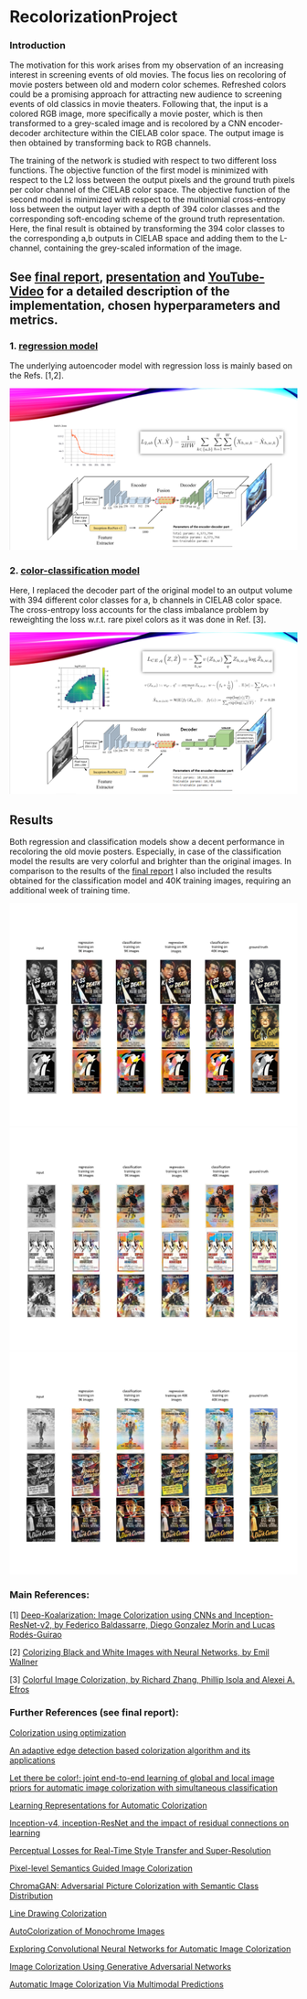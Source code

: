 # RecolorizationProject
### Introduction

The motivation for this work arises from my observation of an increasing interest in screening events of old movies.
The focus lies on recoloring of movie posters between old and modern color schemes. Refreshed colors could be a promising approach for attracting new audience to screening events of old classics in movie theaters. Following that, the input is a colored RGB image, more specifically a movie poster, which is then transformed to a grey-scaled image and is recolored by a CNN encoder-decoder architecture within the CIELAB color space. The output image is then obtained by transforming back to RGB channels.

The training of the network is studied with respect to two different loss functions. The objective function of the first model is minimized with respect to the L2 loss between the output pixels and the ground truth pixels per color channel of the CIELAB color space. The objective function of the second model is minimized with respect to the multinomial cross-entropy loss between the output layer with a depth of 394 color classes and the corresponding soft-encoding scheme of the ground truth representation. Here, the final result is obtained by transforming the 394 color classes to the corresponding a,b outputs in CIELAB space and adding them to the L-channel, containing the grey-scaled information of the image.


## See [final report](./AlexMeistrenko_CS230_Fall_2020_FinalReport.pdf), [presentation](./Automatic%20recolorization.pdf) and [YouTube-Video](https://www.youtube.com/watch?v=r_I2p61o_fk&t=1s) for a detailed description of the implementation, chosen hyperparameters and metrics. 

### 1. [regression model](./content/RecolorizationEncDecIResNet_regressionModel.ipynb)
The underlying autoencoder model with regression loss is mainly based on the Refs. [1,2].

<kbd>![plot](./modelRegression.png)</kbd>


### 2. [color-classification model](./content/RecolorizationEncDecIResNet_colorClassificationModel.ipynb)
Here, I replaced the decoder part of the original model to an output volume with 394 different color classes for a, b channels in CIELAB color space. The cross-entropy loss accounts for the class imbalance problem by reweighting the loss w.r.t. rare pixel colors as it was done in Ref. [3].

<kbd>![plot](./modelClassification.png)</kbd>





## Results

Both regression and classification models show a decent performance in recoloring the old movie posters. Especially, in case of the classification model the results are very colorful and brighter than the original images. In comparison to the results of the [final report](./AlexMeistrenko_CS230_Fall_2020_FinalReport.pdf) I also included the results obtained for the classification model and 40K training images, requiring an additional week of training time.   

<kbd>![plot](./finalResultFull1.png)</kbd>
<kbd>![plot](./finalResultFull2.png)</kbd>
<kbd>![plot](./finalResultFull3.png)</kbd>


### Main References:

[1] [Deep-Koalarization: Image Colorization using CNNs and Inception-ResNet-v2, by Federico Baldassarre, Diego Gonzalez Morín and Lucas Rodés-Guirao](https://github.com/baldassarreFe/deep-koalarization)

[2] [Colorizing Black and White Images with Neural Networks, by Emil Wallner](https://github.com/emilwallner/Coloring-greyscale-images)

[3] [Colorful Image Colorization, by Richard Zhang, Phillip Isola and Alexei A. Efros](https://richzhang.github.io/colorization/)


### Further References (see final report):

[Colorization using optimization](https://doi.org/10.1145/1015706.1015780)

[An adaptive edge detection based colorization algorithm and its applications](https://doi.org/10.1145/1101149.1101223)

[Let there be color!: joint end-to-end learning of global and local image priors for automatic image colorization with simultaneous classification](https://doi.org/10.1145/2897824.2925974)

[Learning Representations for Automatic Colorization](https://link.springer.com/chapter/10.1007/978-3-319-46493-0_35)

[Inception-v4, inception-ResNet and the impact of residual connections on learning](https://dl.acm.org/doi/10.5555/3298023.3298188)

[Perceptual Losses for Real-Time Style Transfer and Super-Resolution](https://www.springerprofessional.de/perceptual-losses-for-real-time-style-transfer-and-super-resolut/10708994)

[Pixel-level Semantics Guided Image Colorization](http://bmvc2018.org/contents/papers/0236.pdf)

[ChromaGAN: Adversarial Picture Colorization with Semantic Class Distribution](https://ieeexplore.ieee.org/document/9093389)

[Line Drawing Colorization](http://cs231n.stanford.edu/reports/2017/pdfs/425.pdf)

[AutoColorization of Monochrome Images](http://cs231n.stanford.edu/reports/2017/pdfs/418.pdf)

[Exploring Convolutional Neural Networks for Automatic Image Colorization](http://cs231n.stanford.edu/reports/2017/pdfs/409.pdf)

[Image Colorization Using Generative Adversarial Networks](https://github.com/ImagingLab/Colorizing-with-GANs)

[Automatic Image Colorization Via Multimodal Predictions](https://link.springer.com/chapter/10.1007/978-3-540-88690-7_10)

